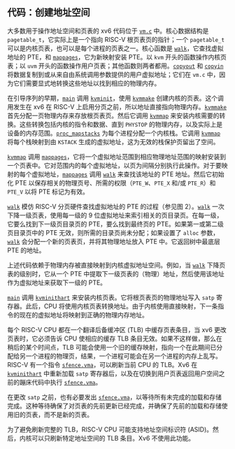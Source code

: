 ## 代码：创建地址空间

大多数用于操作地址空间和页表的 xv6 代码位于 [`vm.c`](/source/xv6-riscv/kernel/vm.c.md) 中。核心数据结构是 `pagetable_t`，它实际上是一个指向 RISC-V 根页表页的指针；一个 `pagetable_t` 可以是内核页表，也可以是每个进程的页表之一。核心函数是 [`walk`](/source/xv6-riscv/kernel/vm.c.md)，它查找虚拟地址的 PTE，和 [`mappages`](/source/xv6-riscv/kernel/defs.h.md)，它为新映射安装 PTE。以 `kvm` 开头的函数操作内核页表；以 `uvm` 开头的函数操作用户页表；其他函数则两者都用。[`copyout`](/source/xv6-riscv/user/usertests.c.md) 和 [`copyin`](/source/xv6-riscv/user/usertests.c.md) 将数据复制到或从来自由系统调用参数提供的用户虚拟地址；它们在 `vm.c` 中，因为它们需要显式地转换这些地址以找到相应的物理内存。

在引导序列的早期，[`main`](/source/xv6-riscv/user/zombie.c.md) 调用 [`kvminit`](/source/xv6-riscv/kernel/defs.h.md)，使用 [`kvmmake`](/source/xv6-riscv/kernel/vm.c.md) 创建内核的页表。这个调用发生在 xv6 在 RISC-V 上启用分页之前，所以地址直接指向物理内存。[`kvmmake`](/source/xv6-riscv/kernel/vm.c.md) 首先分配一页物理内存来存放根页表页。然后它调用 [`kvmmap`](/source/xv6-riscv/kernel/defs.h.md) 来安装内核需要的转换。这些转换包括内核的指令和数据、直到 `PHYSTOP` 的物理内存，以及实际上是设备的内存范围。[`proc_mapstacks`](/source/xv6-riscv/kernel/defs.h.md) 为每个进程分配一个内核栈。它调用 [`kvmmap`](/source/xv6-riscv/kernel/defs.h.md) 将每个栈映射到由 `KSTACK` 生成的虚拟地址，这为无效的栈保护页留出了空间。

[`kvmmap`](/source/xv6-riscv/kernel/defs.h.md) 调用 [`mappages`](/source/xv6-riscv/kernel/defs.h.md)，它将一个虚拟地址范围到相应物理地址范围的映射安装到一个页表中。它对范围内的每个虚拟地址，以页为间隔分别执行此操作。对于要映射的每个虚拟地址，[`mappages`](/source/xv6-riscv/kernel/defs.h.md) 调用 [`walk`](/source/xv6-riscv/kernel/vm.c.md) 来查找该地址的 PTE 地址。然后它初始化 PTE 以保存相关的物理页号、所需的权限（`PTE_W`、`PTE_X` 和/或 `PTE_R`）和 `PTE_V` 以将 PTE 标记为有效。

[`walk`](/source/xv6-riscv/kernel/vm.c.md) 模仿 RISC-V 分页硬件查找虚拟地址的 PTE 的过程（参见图 2）。[`walk`](/source/xv6-riscv/kernel/vm.c.md) 一次下降一级页表，使用每一级的 9 位虚拟地址来索引相关的页目录页。在每一级，它要么找到下一级页目录页的 PTE，要么找到最终页的 PTE。如果第一或第二级页目录页中的 PTE 无效，则所需的目录页尚未分配；如果设置了 `alloc` 参数，[`walk`](/source/xv6-riscv/kernel/vm.c.md) 会分配一个新的页表页，并将其物理地址放入 PTE 中。它返回树中最底层 PTE 的地址。

上述代码依赖于物理内存被直接映射到内核虚拟地址空间。例如，当 [`walk`](/source/xv6-riscv/kernel/vm.c.md) 下降页表的级别时，它从一个 PTE 中提取下一级页表的（物理）地址，然后使用该地址作为虚拟地址来获取下一级的 PTE。

[`main`](/source/xv6-riscv/user/zombie.c.md) 调用 [`kvminithart`](/source/xv6-riscv/kernel/defs.h.md) 来安装内核页表。它将根页表页的物理地址写入 `satp` 寄存器。此后，CPU 将使用内核页表转换地址。由于内核使用直接映射，下一条指令的现在的虚拟地址将映射到正确的物理内存地址。

每个 RISC-V CPU 都在一个翻译后备缓冲区 (TLB) 中缓存页表条目，当 xv6 更改页表时，它必须告诉 CPU 使相应的缓存 TLB 条目无效。如果不这样做，那么在稍后的某个时间点，TLB 可能会使用一个旧的缓存映射，指向一个在此期间已分配给另一个进程的物理页，结果，一个进程可能会在另一个进程的内存上乱写。RISC-V 有一个指令 [`sfence.vma`](/source/xv6-riscv/kernel/riscv.h.md#sfence.vma-kernel-riscv-h)，可以刷新当前 CPU 的 TLB。Xv6 在 [`kvminithart`](/source/xv6-riscv/kernel/defs.h.md) 中重新加载 `satp` 寄存器后，以及在切换到用户页表返回用户空间之前的蹦床代码中执行 [`sfence.vma`](/source/xv6-riscv/kernel/riscv.h.md#sfence.vma-kernel-riscv-h)。

在更改 `satp` 之前，也有必要发出 [`sfence.vma`](/source/xv6-riscv/kernel/riscv.h.md#sfence.vma-kernel-riscv-h)，以等待所有未完成的加载和存储完成。这种等待确保了对页表的先前更新已经完成，并确保了先前的加载和存储使用旧的页表，而不是新的页表。

为了避免刷新完整的 TLB，RISC-V CPU 可能支持地址空间标识符 (ASID)。然后，内核可以只刷新特定地址空间的 TLB 条目。Xv6 不使用此功能。